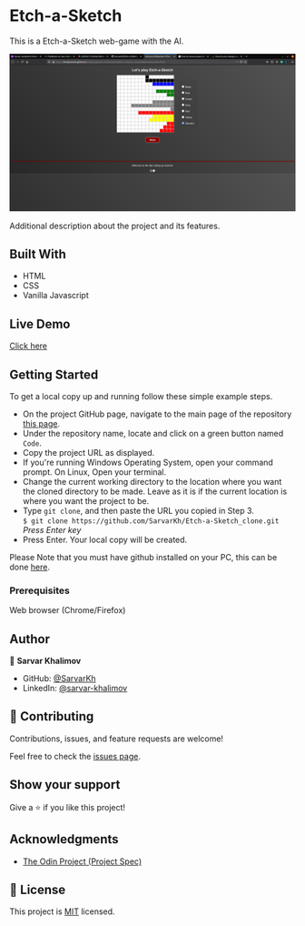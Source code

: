 # Etch-a-Sketch
This is a Etch-a-Sketch web-game with the AI.



![screenshot](img/snapshot.png?raw=true)



Additional description about the project and its features.

## Built With

- HTML
- CSS
- Vanilla Javascript

## Live Demo
[Click here](https://htmlpreview.github.io/?https://github.com/SarvarKh/Etch-a-Sketch_clone/blob/master/index.html)

## Getting Started

To get a local copy up and running follow these simple example steps.

- On the project GitHub page, navigate to the main page of the repository [this page](https://github.com/SarvarKh/Etch-a-Sketch_clone).
- Under the repository name, locate and click on a green button named `Code`.
- Copy the project URL as displayed.
- If you're running Windows Operating System, open your command prompt. On Linux, Open your terminal.
- Change the current working directory to the location where you want the cloned directory to be made. Leave as it is if the current location is where you want the project to be.
- Type `git clone`, and then paste the URL you copied in Step 3.<br>
  `$ git clone https://github.com/SarvarKh/Etch-a-Sketch_clone.git` <em>Press Enter key</em><br>
- Press Enter. Your local copy will be created.

Please Note that you must have github installed on your PC, this can be done [here](https://gist.github.com/derhuerst/1b15ff4652a867391f03).


### Prerequisites

Web browser (Chrome/Firefox)


## Author

👤 **Sarvar Khalimov**

- GitHub: [@SarvarKh](https://github.com/SarvarKh)
- LinkedIn: [@sarvar-khalimov](https://www.linkedin.com/in/sarvar-khalimov-208797143/)


## 🤝 Contributing

Contributions, issues, and feature requests are welcome!

Feel free to check the [issues page](issues/).

## Show your support

Give a ⭐️ if you like this project!

## Acknowledgments

- [The Odin Project (Project Spec)](https://www.theodinproject.com/courses/web-development-101/lessons/etch-a-sketch-project)

## 📝 License

This project is [MIT](lic.url) licensed.

